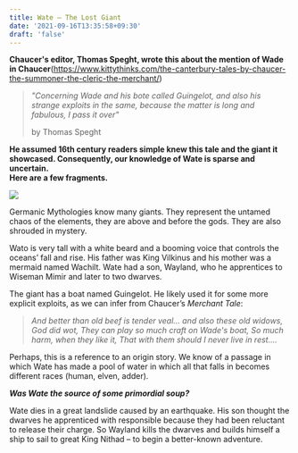 ```yaml
---
title: Wate – The Lost Giant
date: '2021-09-16T13:35:58+09:30'
draft: 'false'
---
```

**Chaucer's editor, Thomas Speght, wrote this about the mention of Wade in Chaucer**(<https://www.kittythinks.com/the-canterbury-tales-by-chaucer-the-summoner-the-cleric-the-merchant/>)

> _"Concerning Wade and his bote called Guingelot, and also his strange exploits in the same, because the matter is long and fabulous, I pass it over"_
>
>  by Thomas Speght

**He assumed 16th century readers simple knew this tale and the giant it showcased. Consequently, our knowledge of Wate is sparse and uncertain.**\
**Here are a few fragments.**

![](/images/uploads/bubblyseaweed.png)

Germanic Mythologies know many giants. They represent the untamed chaos of the elements, they are above and before the gods. They are also shrouded in mystery.

Wato is very tall with a white beard and a booming voice that controls the oceans’ fall and rise. His father was King Vilkinus and his mother was a mermaid named Wachilt. Wate had a son, Wayland, who he apprentices to Wiseman Mimir and later to two dwarves. 

The giant has a boat named Guingelot. He likely used it for some more explicit exploits, as we can infer from Chaucer’s _Merchant Tale_: 

> _And better than old beef is tender veal... and also these old widows, God did wot, They can play so much craft on Wade's boat, So much harm, when they like it, That with them should I never live in rest...._
>
> 

Perhaps, this is a reference to an origin story. We know of a passage in which Wate has made a pool of water in which all that falls in becomes different races (human, elven, adder). 

**_Was Wate the source of some primordial soup?_**

Wate dies in a great landslide caused by an earthquake. His son thought the dwarves he apprenticed with responsible because they had been reluctant to release their charge. So Wayland kills the dwarves and builds himself a ship to sail to great King Nithad – to begin a better-known adventure.
